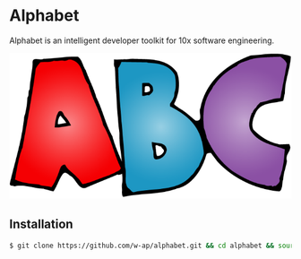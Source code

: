 # Alphabet

Alphabet is an intelligent developer toolkit for 10x software engineering.

![Alphabet](avatar.png)

## Installation

```sh
$ git clone https://github.com/w-ap/alphabet.git && cd alphabet && source alphabet
```
